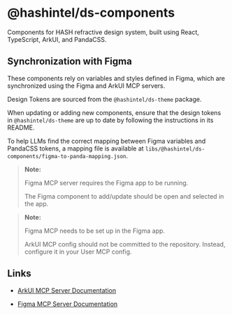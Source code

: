 # @hashintel/ds-components

Components for HASH refractive design system, built using React, TypeScript, ArkUI, and PandaCSS.

## Synchronization with Figma

These components rely on variables and styles defined in Figma, which are synchronized using the Figma and ArkUI MCP servers.

Design Tokens are sourced from the `@hashintel/ds-theme` package.

When updating or adding new components, ensure that the design tokens in `@hashintel/ds-theme` are up to date by following the instructions in its README.

To help LLMs find the correct mapping between Figma variables and PandaCSS tokens, a mapping file is available at `libs/@hashintel/ds-components/figma-to-panda-mapping.json`.

> **Note:**
>
> Figma MCP server requires the Figma app to be running.
>
> The Figma component to add/update should be open and selected in the app.

> **Note:**
>
> Figma MCP needs to be set up in the Figma app.
>
> ArkUI MCP config should not be committed to the repository. Instead, configure it in your User MCP config.

## Links

- [ArkUI MCP Server Documentation](https://ark-ui.com/docs/ai/mcp-server)

- [Figma MCP Server Documentation](https://help.figma.com/hc/en-us/articles/32132100833559-Guide-to-the-Figma-MCP-server)
